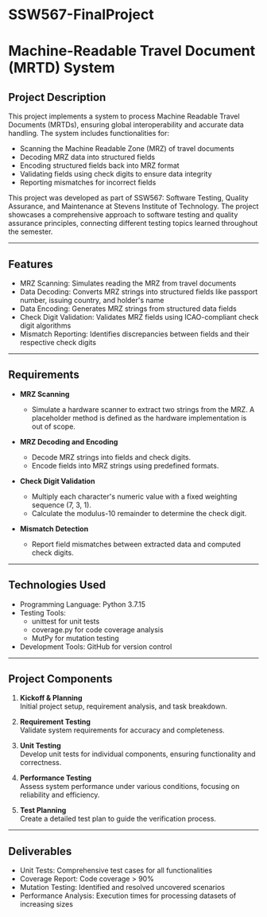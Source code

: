 # SSW567-FinalProject

# Machine-Readable Travel Document (MRTD) System

## Project Description
This project implements a system to process Machine Readable Travel Documents (MRTDs), ensuring global interoperability and accurate data handling. The system includes functionalities for:

- Scanning the Machine Readable Zone (MRZ) of travel documents
- Decoding MRZ data into structured fields
- Encoding structured fields back into MRZ format
- Validating fields using check digits to ensure data integrity
- Reporting mismatches for incorrect fields

This project was developed as part of SSW567: Software Testing, Quality Assurance, and Maintenance at Stevens Institute of Technology. The project showcases a comprehensive approach to software testing and quality assurance principles, connecting different testing topics learned throughout the semester.

---

## Features
- MRZ Scanning: Simulates reading the MRZ from travel documents
- Data Decoding: Converts MRZ strings into structured fields like passport number, issuing country, and holder's name
- Data Encoding: Generates MRZ strings from structured data fields
- Check Digit Validation: Validates MRZ fields using ICAO-compliant check digit algorithms
- Mismatch Reporting: Identifies discrepancies between fields and their respective check digits

---

## Requirements
- **MRZ Scanning**  
  - Simulate a hardware scanner to extract two strings from the MRZ. A placeholder method is defined as the hardware implementation is out of scope.

- **MRZ Decoding and Encoding**  
  - Decode MRZ strings into fields and check digits.  
  - Encode fields into MRZ strings using predefined formats.

- **Check Digit Validation**  
  - Multiply each character's numeric value with a fixed weighting sequence (7, 3, 1).  
  - Calculate the modulus-10 remainder to determine the check digit.  

- **Mismatch Detection**  
  - Report field mismatches between extracted data and computed check digits.

---

## Technologies Used
- Programming Language: Python 3.7.15
- Testing Tools:
   - unittest for unit tests
  - coverage.py for code coverage analysis
  - MutPy for mutation testing
- Development Tools: GitHub for version control

---

## Project Components
1. **Kickoff & Planning**  
   Initial project setup, requirement analysis, and task breakdown.

2. **Requirement Testing**  
   Validate system requirements for accuracy and completeness.

3. **Unit Testing**  
   Develop unit tests for individual components, ensuring functionality and correctness.

4. **Performance Testing**  
   Assess system performance under various conditions, focusing on reliability and efficiency.

5. **Test Planning**  
   Create a detailed test plan to guide the verification process.

---

## Deliverables
- Unit Tests: Comprehensive test cases for all functionalities
- Coverage Report: Code coverage > 90%
- Mutation Testing: Identified and resolved uncovered scenarios
- Performance Analysis: Execution times for processing datasets of increasing sizes
